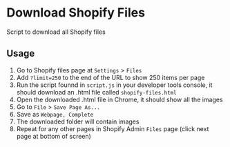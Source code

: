 # Download Shopify Files
Script to download all Shopify files

## Usage
1. Go to Shopify files page at `Settings` > `Files`
2. Add `?limit=250` to the end of the URL to show 250 items per page
3. Run the script founnd in `script.js` in your developer tools console, it should download an .html file called `shopify-files.html`
4. Open the downloaded .html file in Chrome, it should show all the images
5. Go to `File` > `Save Page As...`
6. Save as `Webpage, Complete`
7. The downloaded folder will contain images
8. Repeat for any other pages in Shopify Admin `Files` page (click next page at bottom of screen)
